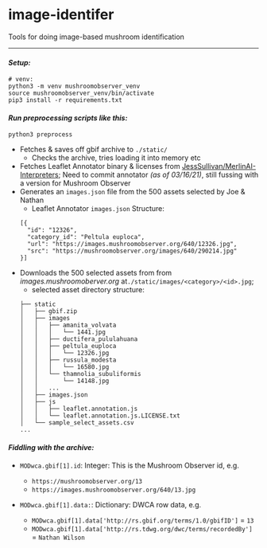 # image-identifer
Tools for doing image-based mushroom identification


- - -


#### *Setup:*
```
# venv:
python3 -m venv mushroomobserver_venv
source mushroomobserver_venv/bin/activate
pip3 install -r requirements.txt
```


#### *Run preprocessing scripts like this:*

```
python3 preprocess
```

- Fetches & saves off gbif archive to `./static/`
  - Checks the archive, tries loading it into memory etc
- Fetches Leaflet Annotator binary & licenses from [JessSullivan/MerlinAI-Interpreters](https://github.com/Jesssullivan/MerlinAI-Interpreters);  Need to commit annotator *(as of 03/16/21)*, still fussing with a version for Mushroom Observer  
- Generates an `images.json` file from the 500 assets selected by Joe & Nathan
  - Leaflet Annotator `images.json` Structure:
  ```
  [{
    "id": "12326",
    "category_id": "Peltula euploca",
    "url": "https://images.mushroomobserver.org/640/12326.jpg",
    "src": "https://mushroomobserver.org/images/640/290214.jpg"
  }]
  ```
- Downloads the 500 selected assets from from *images.mushroomoberver.org* at`./static/images/<category>/<id>.jpg`;
  - selected asset directory structure:
  ```
  ├── static
  │   ├── gbif.zip
  │   ├── images
  │   │   ├── amanita_volvata
  │   │   │   └── 1441.jpg
  │   │   ├── ductifera_pululahuana
  │   │   ├── peltula_euploca
  │   │   │   └── 12326.jpg
  │   │   ├── russula_modesta
  │   │   │   └── 16580.jpg
  │   │   └── thamnolia_subuliformis
  │   │       └── 14148.jpg
  │   │   ...
  │   ├── images.json
  │   ├── js
  │   │   ├── leaflet.annotation.js
  │   │   └── leaflet.annotation.js.LICENSE.txt
  │   └── sample_select_assets.csv
  ...
  ```



#### *Fiddling with the archive:*
- `MODwca.gbif[1].id`: Integer:  This is the Mushroom Observer id, e.g.
  - `https://mushroomobserver.org/13`
  - `https://images.mushroomobserver.org/640/13.jpg`

- `MODwca.gbif[1].data:`: Dictionary: DWCA row data, e.g.
  - `MODwca.gbif[1].data['http://rs.gbif.org/terms/1.0/gbifID']` = `13`
  - `MODwca.gbif[1].data['http://rs.tdwg.org/dwc/terms/recordedBy']` = `Nathan Wilson`
